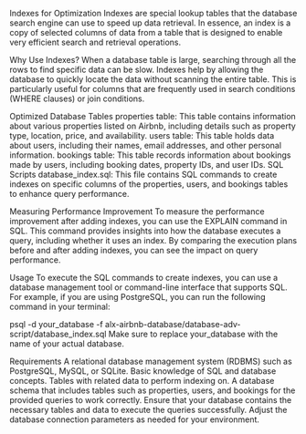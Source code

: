 Indexes for Optimization
Indexes are special lookup tables that the database search engine can use to speed up data retrieval. In essence, an index is a copy of selected columns of data from a table that is designed to enable very efficient search and retrieval operations.

Why Use Indexes?
When a database table is large, searching through all the rows to find specific data can be slow. Indexes help by allowing the database to quickly locate the data without scanning the entire table. This is particularly useful for columns that are frequently used in search conditions (WHERE clauses) or join conditions.

Optimized Database Tables
properties table: This table contains information about various properties listed on Airbnb, including details such as property type, location, price, and availability.
users table: This table holds data about users, including their names, email addresses, and other personal information.
bookings table: This table records information about bookings made by users, including booking dates, property IDs, and user IDs.
SQL Scripts
database_index.sql: This file contains SQL commands to create indexes on specific columns of the properties, users, and bookings tables to enhance query performance.

Measuring Performance Improvement
To measure the performance improvement after adding indexes, you can use the EXPLAIN command in SQL. This command provides insights into how the database executes a query, including whether it uses an index. By comparing the execution plans before and after adding indexes, you can see the impact on query performance.

Usage
To execute the SQL commands to create indexes, you can use a database management tool or command-line interface that supports SQL. For example, if you are using PostgreSQL, you can run the following command in your terminal:

psql -d your_database -f alx-airbnb-database/database-adv-script/database_index.sql
Make sure to replace your_database with the name of your actual database.

Requirements
A relational database management system (RDBMS) such as PostgreSQL, MySQL, or SQLite.
Basic knowledge of SQL and database concepts.
Tables with related data to perform indexing on.
A database schema that includes tables such as properties, users, and bookings for the provided queries to work correctly.
Ensure that your database contains the necessary tables and data to execute the queries successfully.
Adjust the database connection parameters as needed for your environment.